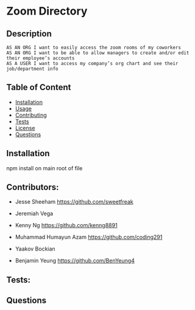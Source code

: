 # Zoom Directory

## Description

```
AS AN ORG I want to easily access the zoom rooms of my coworkers
AS AN ORG I want to be able to allow managers to create and/or edit their employee’s accounts
AS A USER I want to access my company’s org chart and see their job/department info
```

## Table of Content

- [Installation](#Installation)
- [Usage](#Usage)
- [Contributing](#Contributing)
- [Tests](#Tests)
- [License](#License)
- [Questions](#Questions)

## Installation

npm install on main root of file

## Contributors:

- Jesse Sheeham
  https://github.com/sweetfreak

- Jeremiah Vega

- Kenny Ng
  https://github.com/kenng8891

- Muhammad Humayun Azam
  https://github.com/coding291

- Yaakov Bockian

- Benjamin Yeung
  https://github.com/BenYeung4

## Tests:

## Questions

